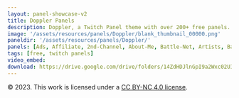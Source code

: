 ```yaml
---
layout: panel-showcase-v2 
title: Doppler Panels 
description: Doppler, a Twitch Panel theme with over 200+ free panels. 
image: '/assets/resources/panels/Doppler/blank_thumbnail_00000.png'
paneldir: '/assets/resources/panels/Doppler/'
panels: [Ads, Affiliate, 2nd-Channel, About-Me, Battle-Net, Artists, Background, ArtStation, Birthday, BTTV, Calendar, Blog, Charity, Chat-Rules, Clips, Channel-Points, Emotes, Fanmail, Donate, Editor, Friends, Games, Gear, FAQ, Hardware, Hive, Hall-of-Fame, Hall-of-Shame, Ko-Fi, Languages, Leaderboard, Links, Music, Mastadon, Merch, Mods, New-Channel, P.O, Partners, My-Shop, Sponsorships, Subscribe, Support, TikTok, Perks, Playlist, Pronouns, Rules]
tags: [free, twitch panels]
video_embed: 
download: https://drive.google.com/drive/folders/14ZdHDJlnGpI9a2Wxc02UIuXAb6q-Nqx5?usp=share_link
---
```


© 2023. This work is licensed under a [CC BY-NC 4.0 license](https://creativecommons.org/licenses/by-nc/4.0/).